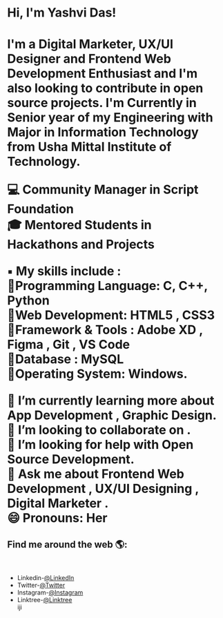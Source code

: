<h1> Hi, I'm Yashvi Das! <h1>

I'm a Digital Marketer, UX/UI Designer and Frontend Web Development Enthusiast and I'm also looking to contribute in open source projects. I'm Currently in Senior year of my Engineering with Major in Information Technology from Usha Mittal Institute of Technology.

 💻 Community Manager in Script Foundation <br>
 🎓 Mentored Students in Hackathons and Projects<br>
  
 
  ▪️ My skills include :<br>
🔹️Programming Language: C, C++, Python <br> 
🔹️Web Development: HTML5 , CSS3 <br>
🔹️Framework & Tools : Adobe XD , Figma , Git , VS Code<br>
🔹️Database : MySQL<br>
🔹️Operating System: Windows.<br>
  
🌱 I’m currently learning more about <b>App Development , Graphic Design</b>.<br>
👯 I’m looking to collaborate on <b> </b>.<br>
🤔 I’m looking for help with <b>Open Source Development</b>.<br>
💬 Ask me about <b>Frontend Web Development , UX/UI Designing , Digital Marketer </b>. <br>
😄 Pronouns: Her
  
  
  
  
<h2> Find me around the web 🌎: </h2><br>

- Linkedin-<a href="https://www.linkedin.com/in/das-yashvi" target="_blank">@LinkedIn</a><br>
- Twitter-<a href="https://twitter.com/das_yashvi?s=08" target="_blank">@Twitter</a><br>
- Instagram-<a href="https://www.instagram.com/yashvidas_yd5/" target="_blank">@Instagram</a><br>
- Linktree-<a href="https://linktr.ee/yashvidas" target="_blank">@Linktree</a><br>
iji
